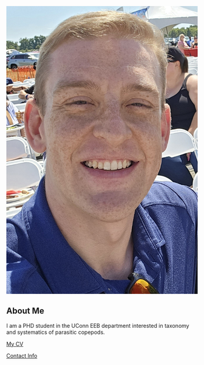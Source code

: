 ![Image of Douglas Stephan](images/headshot_2.jpg "REPLACE_WITH_SHORT_DESCRIPTION")

## About Me
I am a PHD student in the UConn EEB department interested in taxonomy and systematics of parasitic copepods.

[My CV](PDFs/cv.pdf)

[Contact Info](contact-info.html) 
